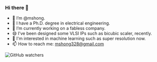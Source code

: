 ### Hi there 👋

- 👯 I’m @mshong.
- 🌱 I have a Ph.D. degree in electrical engineering.
- 🔭 I’m currently working on a fabless company.
- 😄 I’ve been designed some VLSI IPs such as bicubic scaler, recently.
- 🤔 I'm interested in machine learning such as super resolution now.
- 📫 How to reach me: mshong328@gmail.com

![GitHub watchers](https://img.shields.io/github/watchers/mshong/mshong?style=social)
